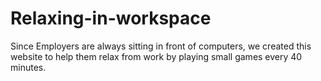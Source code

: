 # Relaxing-in-workspace

Since Employers are always sitting in front of computers, we created this website to help them relax from work by playing small games
every 40 minutes. 
